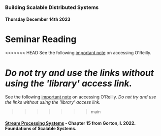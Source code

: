 ### Building Scalable Distributed Systems
#### Thursday December 14th 2023

# Seminar Reading

<<<<<<< HEAD
See the following [important note](https://github.com/alexcasper/NCHCS767/blob/main/docs/00/oreilly.md) on accessing O'Reilly.

*Do not try and use the links without using the 'library' access link.*
=======
See the following [important note](https://github.com/alexcasper/NCHCS767/blob/main/docs/00/01.md) on accessing O'Reilly. *Do not try and use the links without using the 'library' access link.*
>>>>>>> main

#### [Stream Processing Systems](https://learning.oreilly.com/library/view/foundations-of-scalable/9781098106058/ch15.html) - Chapter 15 from Gorton, I. 2022. Foundations of Scalable Systems.